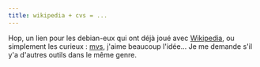```yaml
---
title: wikipedia + cvs = ...
---
```


Hop, un lien pour les debian-eux qui ont déjà joué avec
[Wikipedia](http://fr.wikipedia.org), ou simplement les curieux :
[mvs](http://mako.cc/copyrighteous/freesoftware/20061025-00.html), j'aime
beaucoup l'idée... Je me demande s'il y'a d'autres outils dans le même genre.

